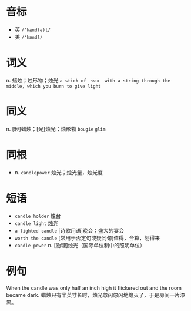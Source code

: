 # 音标

- 英 `/'kænd(ə)l/`
- 美 `/'kændl/`

# 词义

n. 蜡烛；烛形物；烛光
`a stick of  wax  with a string through the middle, which you burn to give light`

# 同义

n. [轻]蜡烛；[光]烛光；烛形物
`bougie` `glim`

# 同根

- n. `candlepower` 烛光；烛光量，烛光度

# 短语

- `candle holder` 烛台
- `candle light` 烛光
- `a lighted candle` [诗歌用语]晚会；盛大的宴会
- `worth the candle` [常用于否定句或疑问句]值得，合算，划得来
- `candle power` n. [物理]烛光（国际单位制中的照明单位）

# 例句

When the candle was only half an inch high it flickered out and the room became dark.
蜡烛只有半英寸长时，烛光忽闪忽闪地熄灭了，于是房间一片漆黑。


